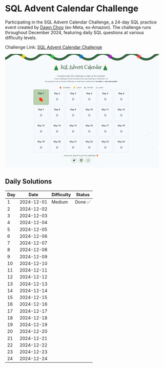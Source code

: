 # SQL Advent Calendar Challenge

Participating in the SQL Advent Calendar Challenge, a 24-day SQL practice event created by [Dawn Choo](https://www.linkedin.com/in/data-dawn/) (ex-Meta, ex-Amazon). The challenge runs throughout December 2024, featuring daily SQL questions at various difficulty levels.

Challenge Link: [SQL Advent Calendar Challenge](https://www.sqlcalendar.com/app/advent-calendar)

![Challenge](img/challenge.png) 

## Daily Solutions

Day | Date       | Difficulty | Status
----|------------|------------|-------
1   | 2024-12-01 | Medium     | Done ✅
2   | 2024-12-02 |            |
3   | 2024-12-03 |            |
4   | 2024-12-04 |            |
5   | 2024-12-05 |            |
6   | 2024-12-06 |            |
7   | 2024-12-07 |            |
8   | 2024-12-08 |            |
9   | 2024-12-09 |            |
10  | 2024-12-10 |            |
11  | 2024-12-11 |            |
12  | 2024-12-12 |            |
13  | 2024-12-13 |            |
14  | 2024-12-14 |            |
15  | 2024-12-15 |            |
16  | 2024-12-16 |            |
17  | 2024-12-17 |            |
18  | 2024-12-18 |            |
19  | 2024-12-19 |            |
20  | 2024-12-20 |            |
21  | 2024-12-21 |            |
22  | 2024-12-22 |            |
23  | 2024-12-23 |            |
24  | 2024-12-24 |            |